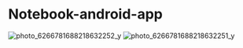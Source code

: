 # Notebook-android-app
![photo_6266781688218632252_y](https://github.com/user-attachments/assets/caad42a7-2bca-443a-b101-0c7e7bf4be93)
![photo_6266781688218632251_y](https://github.com/user-attachments/assets/5d1ec7f4-10eb-4ad4-9ce2-056815e1254b)
